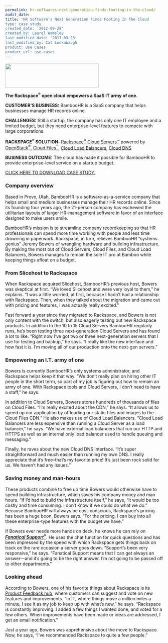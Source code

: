```yaml
---
permalink: hr-softwares-next-generation-finds-footing-in-the-cloud/
audit_date:
title: "HR Software's Next Generation Finds Footing In The Cloud
type: case_study
created_date: '2012-09-28'
created_by: Laurel Wamsley
last_modified_date: '2017-03-23'
last_modified_by: Cat Lookabaugh
product: Use Cases
product_url: use-cases
---
```


<a href="http://www.bamboohr.com/">
   <img src="{% asset_path use-cases/hr-softwares-next-generation-finds-footing-in-the-cloud/BambooHR.png %}" width="298" height="77" />
</a>

**The Rackspace<sup>&reg;</sup> open cloud empowers a SaaS IT army of one.**

**CUSTOMER'S BUSINESS:** BambooHR is a SaaS company that helps
businesses manage HR records online.

**CHALLENGES:** Still a startup, the company has only one IT employee
and a limited budget, but they need enterprise-level features to compete
with large corporations.

**RACKSPACE<sup>&reg;</sup> SOLUTION:** [Rackspace<sup>&reg;</sup> Cloud
Servers™](http://www.rackspace.com/cloud/cloud_hosting_products/servers/)
powered by [OpenStack<sup>&reg;</sup>](http://www.openstack.org/), [Cloud
Files<sup>&trade;</sup>](http://www.rackspace.com/cloud/cloud_hosting_products/files/),
[Cloud Load
Balancers](http://www.rackspace.com/cloud/cloud_hosting_products/loadbalancers/),
[Cloud DNS](http://www.rackspace.com/cloud/cloud_hosting_products/dns/)

**BUSINESS OUTCOME:** The cloud has made it possible for BambooHR to
provide enterprise-level service on a startup budget.

[CLICK HERE TO DOWNLOAD CASE STUDY.](http://c179631.r31.cf0.rackcdn.com/BambooHR.pdf)

### Company overview

Based in Provo, Utah, BambooHR is a software-as-a-service company that
helps small and medium businesses manage their HR records online. Since
its founding four years ago, the 21-person company has eschewed the
utilitarian layouts of larger HR-management software in favor of an
interface designed to make users smile.

BambooHR’s mission is to streamline company recordkeeping so that HR
professionals can spend more time working with people and less time
drowning in paperwork. Rackspace, in turn, relieves BambooHR “systems
genius” Jeremy Bowers of wrangling hardware and building infrastructure.
By making the most out of Cloud Servers, Cloud Files, and Cloud Load
Balancers, Bowers manages to remain the sole IT pro at Bamboo while
keeping things afloat on a budget.

### From Slicehost to Rackspace

When Rackspace acquired Slicehost, BambooHR’s previous host, Bowers was
skeptical at first. “We loved Slicehost and were very loyal to them,” he
explains. “I was a little worried, at first, because I hadn’t had a
relationship with Rackspace. Then, when they talked about the migration
and came out with pricing and features, I was actually really excited.”

Fast forward a year since they migrated to Rackspace, and Bowers is not
only content with the switch, but also eagerly testing out new Rackspace
products. In addition to the 10 to 15 Cloud Servers BambooHR regularly
runs, he’s been testing three next-generation Cloud Servers and has
found a lot to like. “Right now I’ve got two or three next-generation
servers that I use for testing and backup,” he says. “I really like the
new interface and how fast it is. I’m moving all of our production onto
the next-gen servers.”

### Empowering an I.T. army of one

Bowers is currently BambooHR’s only systems administrator, and Rackspace
helps keep it that way. “We don’t really plan on hiring other IT people
in the short term, so part of my job is figuring out how to remain an
army of one. With Rackspace tools and Cloud Servers, I don’t need to
have a staff,” he says.

In addition to Cloud Servers, Bowers stores hundreds of thousands of
files on Cloud Files. “I’m really excited about the CDN,” he says. “It
allows us to speed up our application by offloading our static files and
images to the Cloud Files CDN.” He also makes use of Cloud Load
Balancers. “Cloud Load Balancers are less expensive than running a Cloud
Server as a load balancer,” he says. “We have external load balancers
that run our HTTP and HTTPS as well as an internal only load balancer
used to handle queuing and messaging.”

Finally, he raves about the new Cloud DNS interface. “It’s super
straightforward and much easier than running my own DNS. I really
appreciate that it’s free–that’s my favorite price! It’s just been rock
solid for us. We haven’t had any issues.”

### Saving money and man-hours

These products combine to free up time Bowers would otherwise have to
spend building infrastructure, which saves his company money and man
hours. “If I’d had to build the infrastructure itself,” he says, “it
would be too costly and time consuming. I don’t know if we could do what
we do.” Because BambooHR will always be cost-conscious, Rackspace’s
pricing has been a huge boon, Bowers says. “For the pricing, I can buy
into all these enterprise-type features with the budget we have.”

If Bowers ever needs more hands on deck, he knows he can rely on
[***Fanatical Support<sup>&reg;</sup>***](http://www.rackspace.com/whyrackspace/support/).
He uses the chat function for quick questions and has been impressed by
the speed with which Rackspace gets things back on track on the rare
occasion a server goes down. “Support’s been very responsive,” he says.
“Fanatical Support means that I can get always an answer—and it’s going
to be the right answer. I’m not going to be passed off to other
departments.”

### Looking ahead

According to Bowers, one of his favorite things about Rackspace is its
[Product Feedback hub](http://feedback.rackspace.com), where customers
can suggest and vote on new features and improvements. “In IT, where
things move a million miles a minute, I see it as my job to keep up with
what’s new,” he says. “Rackspace is constantly improving. I added a few
things I wanted done, and voted for a few others. When improvements have
been made or ideas are addressed, I get an email notification.”

Just a year ago, Bowers was apprehensive about the move to Rackspace.
Now, he says, “I’ve recommended Rackspace to quite a few people.”
